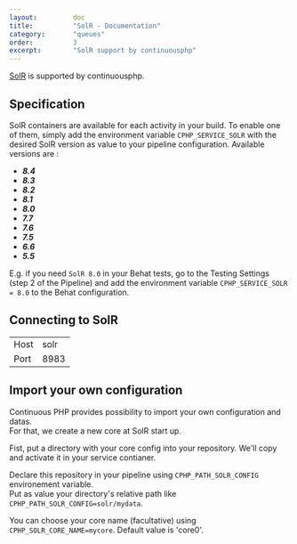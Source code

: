 ```yaml
---
layout:         doc
title:          "SolR - Documentation"
category:       "queues"
order:          3
excerpt:        "SolR support by continuousphp"
---
```

[SolR](https://lucene.apache.org/solr/) is supported by continuousphp.

## Specification

SolR containers are available for each activity in your build. To enable one of them, simply add the environment
variable `CPHP_SERVICE_SOLR` with the desired SolR version as value to your pipeline configuration. Available versions are :

* ***8.4***
* ***8.3***
* ***8.2***
* ***8.1***
* ***8.0***
* ***7.7***
* ***7.6***
* ***7.5***
* ***6.6***
* ***5.5***

E.g. if you need `SolR 8.0` in your Behat tests, go to the Testing Settings (step 2 of the Pipeline) and add the
environment variable `CPHP_SERVICE_SOLR = 8.0` to the Behat configuration.

## Connecting to SolR

<table>
  <tr>
    <td>Host</td><td>solr</td>
  </tr>
  <tr>
    <td>Port</td><td>8983</td>
  </tr>
</table>

## Import your own configuration

Continuous PHP provides possibility to import your own configuration and datas.  
For that, we create a new core at SolR start up.  
  
Fist, put a directory with your core config into your repository. We'll copy and activate it in your service contianer.  
  
Declare this repository in your pipeline using `CPHP_PATH_SOLR_CONFIG` environement variable.  
Put as value your directory's relative path like `CPHP_PATH_SOLR_CONFIG=solr/mydata`.  

You can choose your core name (facultative) using `CPHP_SOLR_CORE_NAME=mycore`. Default value is 'core0'.  